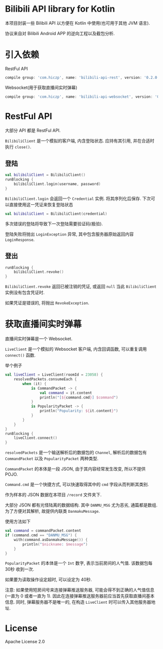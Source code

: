 # Bilibili API library for Kotlin
本项目封装一些 Bilibili API 以方便在 Kotlin 中使用(也可用于其他 JVM 语言).
 
协议来自对 Bilibili Android APP 的逆向工程以及截包分析.

# 引入依赖
RestFul API
```groovy
compile group: 'com.hiczp', name: 'bilibili-api-rest', version: '0.2.0'
```

Websocket(用于获取直播间实时弹幕)
```groovy
compile group: 'com.hiczp', name: 'bilibili-api-websocket', version: '0.2.0'
```

# RestFul API
大部分 API 都是 RestFul API.

`BilibiliClient` 是一个模拟的客户端, 内含登陆状态. 应持有其引用, 并在合适时执行 `close()`.

## 登陆
```kotlin
val bilibiliClient = BilibiliClient()
runBlocking {
    bilibiliClient.login(username, password)
}
```

`BilibiliClient.login` 会返回一个 `Credential` 实例. 将其序列化后保存. 下次可以直接使用这一凭证来恢复登陆状态

```kotlin
val bilibiliClient = BilibiliClient(credential)
```

多次错误的登陆将导致下一次登陆需要验证码(极验).

登陆失败将抛出 `LoginException` 异常, 其中包含服务器原始返回内容 `LoginResponse`.

## 登出
```kotlin
runBlocking {
    bilibiliClient.revoke()
}
```

`BilibiliClient.revoke` 返回已被注销的凭证, 或返回 `null` 当此 `BilibiliClient` 实例没有包含凭证时.

如果凭证是错误的, 将抛出 `RevokeException`.

# 获取直播间实时弹幕
直播间实时弹幕是一个 Websocket.

`LiveClient` 是一个模拟的 Websocket 客户端, 内含回调函数, 可以重复调用 `connect()` 函数.

举个例子
```kotlin
val liveClient = LiveClient(roomId = 23058) {
    resolvedPackets.consumeEach {
        when (it) {
            is CommandPacket -> {
                val command = it.content
                println("[${command.cmd}] $command")
            }
            is PopularityPacket -> {
                println("Popularity: ${it.content}")
            }
        }
    }
}
runBlocking {
    liveClient.connect()
}
```

`resolvedPackets` 是一个输送解析后的数据包的 `Channel`, 解析后的数据包有 `CommandPacket` 以及 `PopularityPacket` 两种类型.

`CommandPacket` 的本体是一段 JSON, 由于其内容经常发生改变, 所以不提供 POJO.

`Command.cmd` 是一个快捷方式, 可以快速取得其中的 `cmd` 字段从而判断其类别.

作为样本的 JSON 数据在本项目 `/record` 文件夹下.

大部分 JSON 都有光怪陆离的数据结构. 其中 `DANMU_MSG` 尤为恶劣, 通篇都是数组. 为了方便对其解析, 故提供内联类 `DanmakuMessage`.

使用方法如下

```kotlin
val command = commandPacket.content
if (command.cmd == "DANMU_MSG") {
    with(command.asDanmakuMessage()) {
        println("$nickname: $message")
    }
}
```

`PopularityPacket` 的本体是一个 `Int` 数字, 表示当前房间的人气值. 该数据包每 30秒 收到一次.

如果要为读取操作设定超时, 可以设定为 40秒.

注意: 如果使用短房间号来连接弹幕推送服务器, 可能会得不到正确的人气值信息(一直为 0 或者一直为 1). 因此在连接弹幕推送服务器前应当首先获取直播间基本信息. 同时, 弹幕服务器不是唯一的, 在构造 `LiveClient` 时可以传入其他服务器地址.

# License
Apache License 2.0
